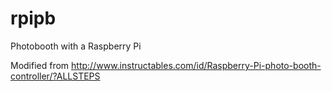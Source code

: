 rpipb
=====

Photobooth with a Raspberry Pi

Modified from http://www.instructables.com/id/Raspberry-Pi-photo-booth-controller/?ALLSTEPS

